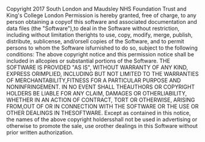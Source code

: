 Copyright 2017 South London and Maudsley NHS Foundation Trust and King's College London
Permission is hereby granted, free of charge, to any person obtaining a copyof this software and associated documentation and data files (the "Software"),to deal in the Software without restriction, including without limitation therights to use, copy, modify, merge, publish, distribute, sublicense, and/orsell copies of the Software, and to permit persons to whom the Software isfurnished to do so, subject to the following conditions:
The above copyright notice and this permission notice shall be included in allcopies or substantial portions of the Software.
THE SOFTWARE IS PROVIDED "AS IS", WITHOUT WARRANTY OF ANY KIND, EXPRESS ORIMPLIED, INCLUDING BUT NOT LIMITED TO THE WARRANTIES OF MERCHANTABILITY,FITNESS FOR A PARTICULAR PURPOSE AND NONINFRINGEMENT. IN NO EVENT SHALL THEAUTHORS OR COPYRIGHT HOLDERS BE LIABLE FOR ANY CLAIM, DAMAGES OR OTHERLIABILITY, WHETHER IN AN ACTION OF CONTRACT, TORT OR OTHERWISE, ARISING FROM,OUT OF OR IN CONNECTION WITH THE SOFTWARE OR THE USE OR OTHER DEALINGS IN THESOFTWARE.
Except as contained in this notice, the names of the above copyright holdersshall not be used in advertising or otherwise to promote the sale, use orother dealings in this Software without prior written authorization.
